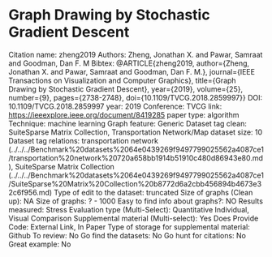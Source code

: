 # Graph Drawing by Stochastic Gradient Descent

Citation name: zheng2019
Authors: Zheng, Jonathan X. and Pawar, Samraat and Goodman, Dan F. M
Bibtex: @ARTICLE{zheng2019,
author={Zheng, Jonathan X. and Pawar, Samraat and Goodman, Dan F. M.},
journal={IEEE Transactions on Visualization and Computer Graphics},
title={Graph Drawing by Stochastic Gradient Descent},
year={2019},
volume={25},
number={9},
pages={2738-2748},
doi={10.1109/TVCG.2018.2859997}}
DOI: 10.1109/TVCG.2018.2859997
year: 2019
Conference: TVCG
link: https://ieeexplore.ieee.org/document/8419285
paper type: algorithm
Technique: machine learning
Graph feature: Generic
Dataset tag clean: SuiteSparse Matrix Collection, Transportation Network/Map
dataset size: 10
Dataset tag relations: transportation network (../../../Benchmark%20datasets%2064e0439269f9497799025562a4087ce1/transportation%20network%20720a658bb1914b51910c480d86943e80.md), SuiteSparse Matrix Collection (../../../Benchmark%20datasets%2064e0439269f9497799025562a4087ce1/SuiteSparse%20Matrix%20Collection%20b8772d6a2cbb456894b4673e32c6f956.md)
Type of edit to the dataset: truncated
Size of graphs (Clean up): NA
Size of graphs: ? - 1000
Easy to find info about graphs?: NO
Results measured: Stress
Evaluation type (Multi-Select): Quantitative Individual, Visual Comparison
Supplemental material (Multi-select): Yes
Does Provide Code: External Link, In Paper
Type of storage for supplemental material: Github
To review: No
Go find the datasets: No
Go hunt for citations: No
Great example: No